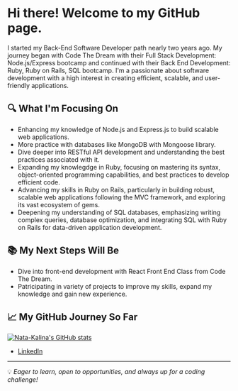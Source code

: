 # Hi there! Welcome to my GitHub page.

I started my Back-End Software Developer path nearly two years ago. My journey began with Code The Dream with their Full Stack Development: Node.js/Express bootcamp and continued with their Back End Development: Ruby, Ruby on Rails, SQL bootcamp. I'm a passionate about software development with a high interest in creating efficient, scalable, and user-friendly applications.

## 🔍 What I'm Focusing On

- Enhancing my knowledge of Node.js and Express.js to build scalable web applications.
- More practice with databases like MongoDB with Mongoose library.
- Dive deeper into RESTful API development and understanding the best practices associated with it.
- Expanding my knowlegdge in Ruby, focusing on mastering its syntax, object-oriented programming capabilities, and best practices to develop efficient code.
- Advancing my skills in Ruby on Rails, particularly in building robust, scalable web applications following the MVC framework, and exploring its vast ecosystem of gems.
- Deepening my understanding of SQL databases, emphasizing writing complex queries, database optimization, and integrating SQL with Ruby on Rails for data-driven application development.

## 📚 My Next Steps Will Be

- Dive into front-end development with React Front End Class from Code The Dream.
- Patricipating in variety of projects to improve my skills, expand my knowledge and gain new experience.

## 📈 My GitHub Journey So Far

[![Nata-Kalina's GitHub stats](https://github-readme-stats.vercel.app/api?username=Nata-Kalina)](https://github.com/Nata-Kalina/github-readme-stats)

- [LinkedIn](https://www.linkedin.com/in/nataliia-kalinicheva-bb81b21a2/)

---

💡 _Eager to learn, open to opportunities, and always up for a coding challenge!_
